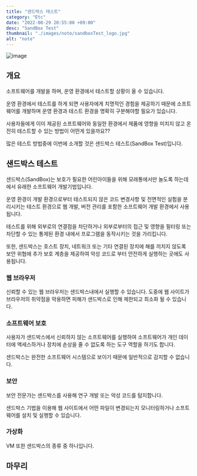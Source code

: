 ```yaml
---
title: "샌드박스 테스트"
category: "Etc"
date: "2022-08-29 20:55:00 +09:00"
desc: "SandBox Test"
thumbnail: "./images/note/sandboxTest_logo.jpg"
alt: "note"
---
```


![image](https://user-images.githubusercontent.com/85836879/187220777-d41f5576-38da-4254-abd2-aea73aea081f.png)

## 개요
소프트웨어를 개발을 하며, 운영 환경에서 테스트할 상황이 올 수 있습니다.

운영 환경에서 테스트를 하게 되면 사용자에게 치명적인 경험을 제공하기 때문에 소프트웨어를 개발하며 운영 환경과 테스트 환경을 명확히 구분해야할 필요가 있습니다.

사용자들에게 이미 제공된 소프트웨어와 동일한 환경에서 제품에 영향을 미치지 않고 온전히 테스트할 수 있는 방법이 어떤게 있을까요??

많은 테스트 방법중에 이번에 소개할 것은 샌드박스 테스트(SandBox Test)입니다.

## 샌드박스 테스트
샌드박스(SandBox)는 보호가 필요한 어린아이들을 위해 모래통에서만 놀도록 하는데에서 유래한 소프트웨어 개발기법입니다.

운영 환경이 개발 환경으로부터 테스트되지 않은 코드 변경사항 및 전면적인 실험을 분리시키는 테스트 환경으로 웹 개발, 버전 관리를 포함한 소프트웨어 개발 환경에서 사용됩니다.

테스트를 위해 외부로의 연결점을 차단하거나 외부로부터의 접근 및 영향을 필터링 또는 차단할 수 있는 통제된 환경 내에서 프로그램을 동작시키는 것을 가리킵니다.

또한, 샌드박스는 호스트 장치, 네트워크 또는 기타 연결된 장치에 해를 끼치지 않도록 보안 위협에 추가 보호 계층을 제공하여 악성 코드로 부터 안전하게 실행하는 곳에도 사용됩니다.

### 웹 브라우저
신뢰할 수 있는 웹 브라우저는 샌드박스내에서 실행할 수 있습니다. 도중에 웹 사이트가 브라우저의 취약점을 악용하면 피해가 샌드박스로 인해 제한되고 최소화 될 수 있습니다.

### 소프트웨어 보호
사용자가 샌드박스에서 신뢰하지 않는 소프트웨어를 실행하여 소프트웨어가 개인 데이터에 액세스하거나 장치에 손상을 줄 수 없도록 하는 도구 역할을 하기도 합니다.

샌드박스는 완전한 소프트웨어 시스템으로 보이기 때문에 일반적으로 감지할 수 없습니다.

### 보안
보안 전문가는 샌드박스를 사용해 연구 개발 또는 악성 코드를 탐지합니다.

샌드박스 기법을 이용해 웹 사이트에서 어떤 파일이 변경되는지 모니터링하거나 소프트웨어를 설치 및 실행할 수 있습니다.

### 가상화
VM 또한 샌드박스의 종류 중 하나입니다.

## 마무리